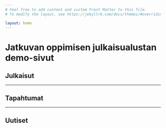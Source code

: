 ```yaml
---
# Feel free to add content and custom Front Matter to this file.
# To modify the layout, see https://jekyllrb.com/docs/themes/#overriding-theme-defaults

layout: home
---
```


# Jatkuvan oppimisen julkaisualustan demo-sivut
## Julkaisut
---
## Tapahtumat
---
## Uutiset
